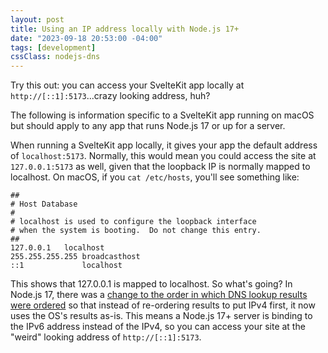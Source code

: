 ```yaml
---
layout: post
title: Using an IP address locally with Node.js 17+
date: "2023-09-18 20:53:00 -04:00"
tags: [development]
cssClass: nodejs-dns
---
```


Try this out: you can access your SvelteKit app locally at `http://[::1]:5173`...crazy looking address, huh?

The following is information specific to a SvelteKit app running on macOS but should apply to any app that runs Node.js 17 or up for a server.

When running a SvelteKit app locally, it gives your app the default address of `localhost:5173`. Normally, this would mean you could access the site at `127.0.0.1:5173` as well, given that the loopback IP is normally mapped to localhost. On macOS, if you `cat /etc/hosts`, you'll see something like:

```
##
# Host Database
#
# localhost is used to configure the loopback interface
# when the system is booting.  Do not change this entry.
##
127.0.0.1	localhost
255.255.255.255	broadcasthost
::1             localhost
```

This shows that 127.0.0.1 is mapped to localhost. So what's going? In Node.js 17, there was a [change to the order in which DNS lookup results were ordered](https://nodejs.org/en/blog/release/v17.0.0#other-notable-changes) so that instead of re-ordering results to put IPv4 first, it now uses the OS's results as-is. This means a Node.js 17+ server is binding to the IPv6 address instead of the IPv4, so you can access your site at the "weird" looking address of `http://[::1]:5173`.
